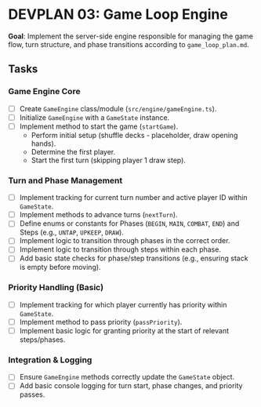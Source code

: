 # DEVPLAN 03: Game Loop Engine

**Goal**: Implement the server-side engine responsible for managing the game flow, turn structure, and phase transitions according to `game_loop_plan.md`.

## Tasks

### Game Engine Core
- [ ] Create `GameEngine` class/module (`src/engine/gameEngine.ts`).
- [ ] Initialize `GameEngine` with a `GameState` instance.
- [ ] Implement method to start the game (`startGame`).
    - Perform initial setup (shuffle decks - placeholder, draw opening hands).
    - Determine the first player.
    - Start the first turn (skipping player 1 draw step).

### Turn and Phase Management
- [ ] Implement tracking for current turn number and active player ID within `GameState`.
- [ ] Implement methods to advance turns (`nextTurn`).
- [ ] Define enums or constants for Phases (`BEGIN`, `MAIN`, `COMBAT`, `END`) and Steps (e.g., `UNTAP`, `UPKEEP`, `DRAW`).
- [ ] Implement logic to transition through phases in the correct order.
- [ ] Implement logic to transition through steps within each phase.
- [ ] Add basic state checks for phase/step transitions (e.g., ensuring stack is empty before moving).

### Priority Handling (Basic)
- [ ] Implement tracking for which player currently has priority within `GameState`.
- [ ] Implement method to pass priority (`passPriority`).
- [ ] Implement basic logic for granting priority at the start of relevant steps/phases.

### Integration & Logging
- [ ] Ensure `GameEngine` methods correctly update the `GameState` object.
- [ ] Add basic console logging for turn start, phase changes, and priority passes.
